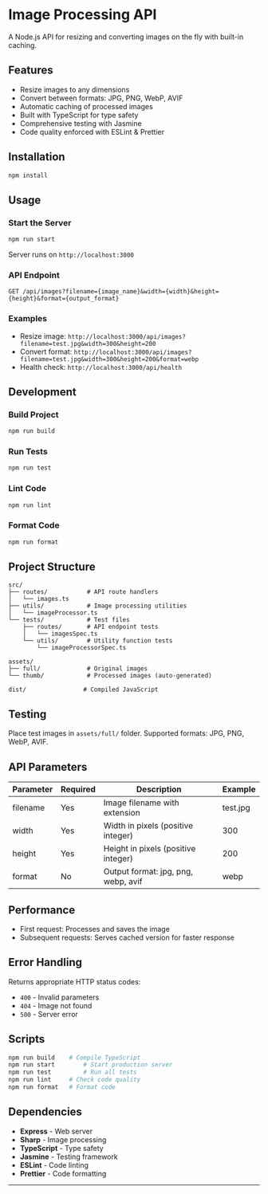# Image Processing API

A Node.js API for resizing and converting images on the fly with built-in caching.

##  Features

- Resize images to any dimensions
- Convert between formats: JPG, PNG, WebP, AVIF
- Automatic caching of processed images
- Built with TypeScript for type safety
- Comprehensive testing with Jasmine
- Code quality enforced with ESLint & Prettier

##  Installation

```bash
npm install
```

##  Usage

### Start the Server
```bash
npm run start
```
Server runs on `http://localhost:3000`

### API Endpoint
```
GET /api/images?filename={image_name}&width={width}&height={height}&format={output_format}
```

### Examples
- Resize image: `http://localhost:3000/api/images?filename=test.jpg&width=300&height=200`
- Convert format: `http://localhost:3000/api/images?filename=test.jpg&width=300&height=200&format=webp`
- Health check: `http://localhost:3000/api/health`

##  Development

### Build Project
```bash
npm run build
```

### Run Tests
```bash
npm run test
```

### Lint Code
```bash
npm run lint
```

### Format Code
```bash
npm run format
```

##  Project Structure

```
src/
├── routes/           # API route handlers
│   └── images.ts
├── utils/            # Image processing utilities
│   └── imageProcessor.ts
└── tests/            # Test files
    ├── routes/       # API endpoint tests
    │   └── imagesSpec.ts
    └── utils/        # Utility function tests
        └── imageProcessorSpec.ts

assets/
├── full/             # Original images 
└── thumb/            # Processed images (auto-generated)

dist/                # Compiled JavaScript
```

##  Testing

Place test images in `assets/full/` folder. Supported formats: JPG, PNG, WebP, AVIF.

##  API Parameters

| Parameter | Required | Description | Example |
|-----------|----------|-------------|---------|
| filename | Yes | Image filename with extension | test.jpg |
| width | Yes | Width in pixels (positive integer) | 300 |
| height | Yes | Height in pixels (positive integer) | 200 |
| format | No | Output format: jpg, png, webp, avif | webp |

##  Performance

- First request: Processes and saves the image
- Subsequent requests: Serves cached version for faster response

##  Error Handling

Returns appropriate HTTP status codes:
- `400` - Invalid parameters
- `404` - Image not found
- `500` - Server error

##  Scripts

```bash
npm run build    # Compile TypeScript
npm run start        # Start production server
npm run test         # Run all tests
npm run lint     # Check code quality
npm run format   # Format code
```

##  Dependencies

- **Express** - Web server
- **Sharp** - Image processing
- **TypeScript** - Type safety
- **Jasmine** - Testing framework
- **ESLint** - Code linting
- **Prettier** - Code formatting

---

